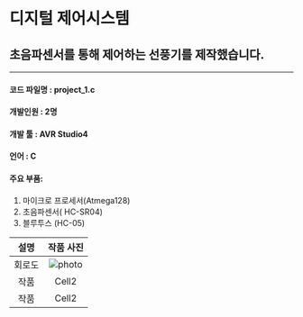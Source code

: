 # 디지털 제어시스템

## 초음파센서를 통해 제어하는 선풍기를 제작했습니다.

---

#### 코드 파일명 : project_1.c

#### 개발인원 : 2명

#### 개발 툴 : AVR Studio4

#### 언어 : C

#### 주요 부품:

1. 마이크로 프로세서(Atmega128)
2. 초음파센서( HC-SR04)
3. 블루투스 (HC-05)

|  설명  |               작품 사진               |
| :----: | :-----------------------------------: |
| 회로도 | ![photo](https://user-images.githubusercontent.com/46555489/119293054-9ec3af80-bc8c-11eb-939d-db57b36678e5.PNG) |
|  작품  |                 Cell2                 |
|  작품  |                 Cell2                 |
